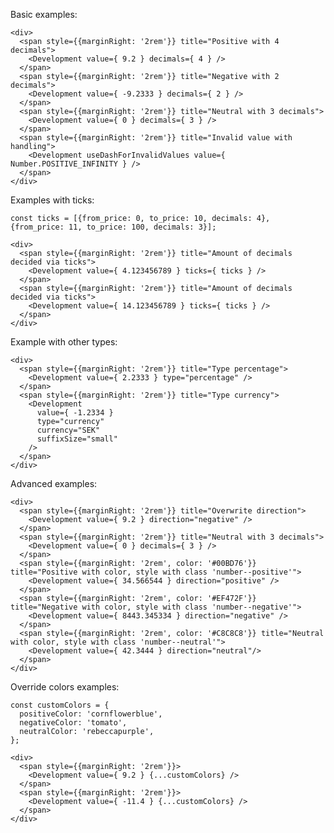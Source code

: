 Basic examples:

    <div>
      <span style={{marginRight: '2rem'}} title="Positive with 4 decimals">
        <Development value={ 9.2 } decimals={ 4 } />
      </span>
      <span style={{marginRight: '2rem'}} title="Negative with 2 decimals">
        <Development value={ -9.2333 } decimals={ 2 } />
      </span>
      <span style={{marginRight: '2rem'}} title="Neutral with 3 decimals">
        <Development value={ 0 } decimals={ 3 } />
      </span>
      <span style={{marginRight: '2rem'}} title="Invalid value with handling">
        <Development useDashForInvalidValues value={ Number.POSITIVE_INFINITY } />
      </span>
    </div>

Examples with ticks:

    const ticks = [{from_price: 0, to_price: 10, decimals: 4}, {from_price: 11, to_price: 100, decimals: 3}];

    <div>
      <span style={{marginRight: '2rem'}} title="Amount of decimals decided via ticks">
        <Development value={ 4.123456789 } ticks={ ticks } />
      </span>
      <span style={{marginRight: '2rem'}} title="Amount of decimals decided via ticks">
        <Development value={ 14.123456789 } ticks={ ticks } />
      </span>
    </div>

Example with other types:

    <div>
      <span style={{marginRight: '2rem'}} title="Type percentage">
        <Development value={ 2.2333 } type="percentage" />
      </span>
      <span style={{marginRight: '2rem'}} title="Type currency">
        <Development
          value={ -1.2334 }
          type="currency"
          currency="SEK"
          suffixSize="small"
        />
      </span>
    </div>

Advanced examples:

    <div>
      <span style={{marginRight: '2rem'}} title="Overwrite direction">
        <Development value={ 9.2 } direction="negative" />
      </span>
      <span style={{marginRight: '2rem'}} title="Neutral with 3 decimals">
        <Development value={ 0 } decimals={ 3 } />
      </span>
      <span style={{marginRight: '2rem', color: '#00BD76'}} title="Positive with color, style with class 'number--positive'">
        <Development value={ 34.566544 } direction="positive" />
      </span>
      <span style={{marginRight: '2rem', color: '#EF472F'}} title="Negative with color, style with class 'number--negative'">
        <Development value={ 8443.345334 } direction="negative" />
      </span>
      <span style={{marginRight: '2rem', color: '#C8C8C8'}} title="Neutral with color, style with class 'number--neutral'">
        <Development value={ 42.3444 } direction="neutral"/>
      </span>
    </div>

Override colors examples:

    const customColors = {
      positiveColor: 'cornflowerblue',
      negativeColor: 'tomato',
      neutralColor: 'rebeccapurple',
    };

    <div>
      <span style={{marginRight: '2rem'}}>
        <Development value={ 9.2 } {...customColors} />
      </span>
      <span style={{marginRight: '2rem'}}>
        <Development value={ -11.4 } {...customColors} />
      </span>
    </div>
